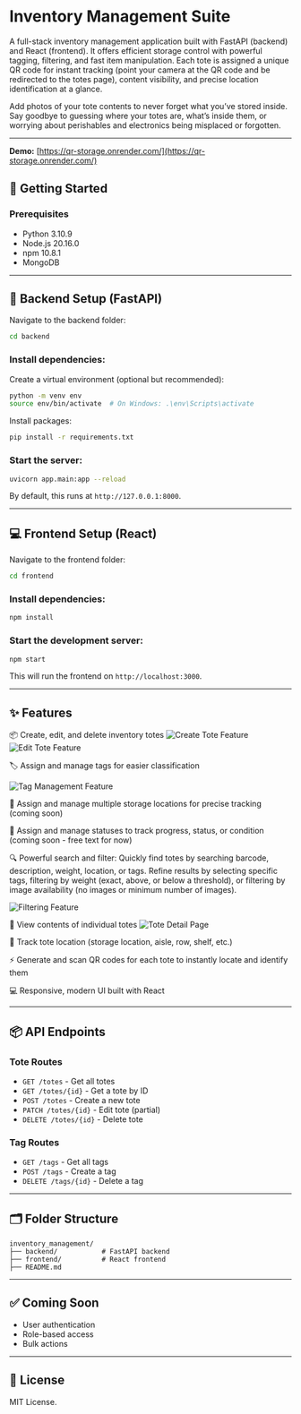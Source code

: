 # Inventory Management Suite

A full-stack inventory management application built with FastAPI (backend) and React (frontend). It offers efficient storage control with powerful tagging, filtering, and fast item manipulation. Each tote is assigned a unique QR code for instant tracking (point your camera at the QR code and be redirected to the totes page), content visibility, and precise location identification at a glance.

Add photos of your tote contents to never forget what you’ve stored inside. Say goodbye to guessing where your totes are, what’s inside them, or worrying about perishables and electronics being misplaced or forgotten.

---

**Demo:** [https://qr-storage.onrender.com/](https://qr-storage.onrender.com/)

## 🚀 Getting Started

### Prerequisites

* Python 3.10.9
* Node.js 20.16.0
* npm 10.8.1
* MongoDB

---

## 🔧 Backend Setup (FastAPI)

Navigate to the backend folder:

```bash
cd backend
```

### Install dependencies:

Create a virtual environment (optional but recommended):

```bash
python -m venv env
source env/bin/activate  # On Windows: .\env\Scripts\activate
```

Install packages:

```bash
pip install -r requirements.txt
```

### Start the server:

```bash
uvicorn app.main:app --reload
```

By default, this runs at `http://127.0.0.1:8000`.

---

## 💻 Frontend Setup (React)

Navigate to the frontend folder:

```bash
cd frontend
```

### Install dependencies:

```bash
npm install
```

### Start the development server:

```bash
npm start
```

This will run the frontend on `http://localhost:3000`.

---

## ✨ Features

📦 Create, edit, and delete inventory totes
![Create Tote Feature](./frontend/public/project/images/create_tote.png)
![Edit Tote Feature](./frontend/public/project/images/edit_tote.png)

🏷️ Assign and manage tags for easier classification 

![Tag Management Feature](./frontend/public/project/images/tag_management.png)

📍 Assign and manage multiple storage locations for precise tracking (coming soon)

🔖 Assign and manage statuses to track progress, status, or condition (coming soon - free text for now)

🔍  Powerful search and filter: Quickly find totes by searching barcode, description, weight, location, or tags. Refine results by selecting specific tags, filtering by weight (exact, above, or below a threshold), or filtering by image availability (no images or minimum number of images).

![Filtering Feature](./frontend/public/project/images/filtering.png)

🧾 View contents of individual totes
![Tote Detail Page](./frontend/public/project/images/tote_detail.png)

📍 Track tote location (storage location, aisle, row, shelf, etc.)

⚡ Generate and scan QR codes for each tote to instantly locate and identify them

💻 Responsive, modern UI built with React

---

## 📦 API Endpoints

### Tote Routes

* `GET /totes` - Get all totes
* `GET /totes/{id}` - Get a tote by ID
* `POST /totes` - Create a new tote
* `PATCH /totes/{id}` - Edit tote (partial)
* `DELETE /totes/{id}` - Delete tote

### Tag Routes

* `GET /tags` - Get all tags
* `POST /tags` - Create a tag
* `DELETE /tags/{id}` - Delete a tag

---

## 🗂 Folder Structure

```
inventory_management/
├── backend/           # FastAPI backend
├── frontend/          # React frontend
├── README.md
```

---

## ✅ Coming Soon

* User authentication
* Role-based access
* Bulk actions

---

## 📄 License

MIT License.
